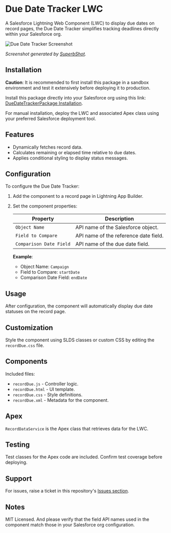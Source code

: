 # Due Date Tracker LWC

A Salesforce Lightning Web Component (LWC) to display due dates on record pages, the Due Date Tracker simplifies tracking deadlines directly within your Salesforce org.

![Due Date Tracker Screenshot](https://github.com/thedhanawada/SFDC-Due-Date-Tracker/assets/13751641/f65491b7-4e5b-478e-8805-138abf762670)

*Screenshot generated by [SuperbShot](https://superbshot.dev).*

## Installation

**Caution**: It is recommended to first install this package in a sandbox environment and test it extensively before deploying it to production.

Install this package directly into your Salesforce org using this link: [DueDateTrackerPackage Installation](https://login.salesforce.com/packaging/installPackage.apexp?p0=04tQE0000003Flh).

For manual installation, deploy the LWC and associated Apex class using your preferred Salesforce deployment tool.

## Features

- Dynamically fetches record data.
- Calculates remaining or elapsed time relative to due dates.
- Applies conditional styling to display status messages.

## Configuration

To configure the Due Date Tracker:

1. Add the component to a record page in Lightning App Builder.
2. Set the component properties:

   | Property                | Description                            |
   | ----------------------- | -------------------------------------- |
   | `Object Name`           | API name of the Salesforce object.     |
   | `Field to Compare`      | API name of the reference date field.  |
   | `Comparison Date Field` | API name of the due date field.        |

   **Example**:

   - Object Name: `Campaign`
   - Field to Compare: `startDate`
   - Comparison Date Field: `endDate`

## Usage

After configuration, the component will automatically display due date statuses on the record page.

## Customization

Style the component using SLDS classes or custom CSS by editing the `recordDue.css` file.

## Components

Included files:

- `recordDue.js` - Controller logic.
- `recordDue.html` - UI template.
- `recordDue.css` - Style definitions.
- `recordDue.xml` - Metadata for the component.

## Apex

`RecordDataService` is the Apex class that retrieves data for the LWC.

## Testing

Test classes for the Apex code are included. Confirm test coverage before deploying.

## Support

For issues, raise a ticket in this repository's [Issues section](https://github.com/thedhanawada/SFDC-Due-Date-Tracker/issues).

## Notes

MIT Licensed. And please verify that the field API names used in the component match those in your Salesforce org configuration.
